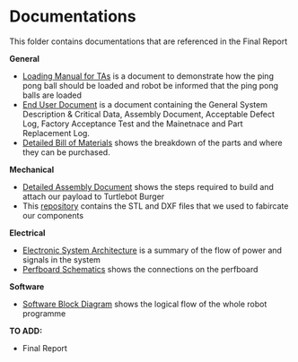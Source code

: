<h1> Documentations </h1>

This folder contains documentations that are referenced in the Final Report 

**General**
- [Loading Manual for TAs](Loading_Manual_for_TAs.pdf) is a document to demonstrate how the ping pong ball should be loaded and robot be informed that the ping pong balls are loaded
- [End User Document](G8_End_User_Document.pdf) is a document containing the General System Description & Critical Data, Assembly Document, Acceptable Defect Log, Factory Acceptance Test and the Mainetnace and Part Replacement Log.
- [Detailed Bill of Materials](detailed_bill_of_materials.pdf) shows the breakdown of the parts and where they can be purchased.

**Mechanical**
- [Detailed Assembly Document](detailed_assembly_document.pdf) shows the steps required to build and attach our payload to Turtlebot Burger
- This [repository](https://github.com/eg2310g8/fabrication) contains the STL and DXF files that we used to fabircate our components

**Electrical**
- [Electronic System Architecture](electronic_system_architecture.png) is a summary of the flow of power and signals in the system
- [Perfboard Schematics](perfboard_schematics.png) shows the connections on the perfboard

**Software**
- [Software Block Diagram](software_block_diagram.png) shows the logical flow of the whole robot programme



**TO ADD:**
- Final Report


